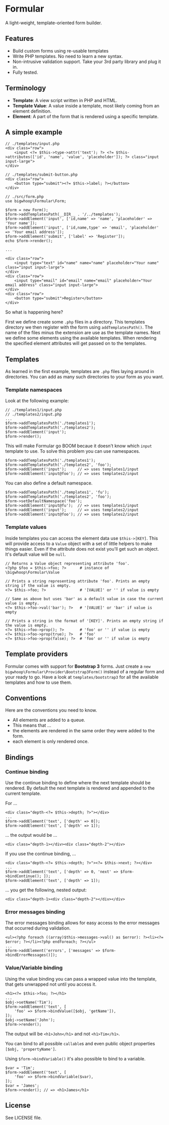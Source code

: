 # Formular

A light-weight, template-oriented form builder.

## Features

* Build custom forms using re-usable templates
* Write PHP templates. No need to learn a new syntax.
* Non-intrusive validation support. Take your 3rd party library and plug it in.
* Fully tested. 

## Terminology

* **Template**: A view script written in PHP and HTML.
* **Template Value**: A value inside a template, most likely coming from an element definition.
* **Element**: A part of the form that is rendered using a specific template.

## A simple example

    // ./templates/input.php
    <div class="row">
        <input <?= $this->type->attr('text'); ?> <?= $this->attributes(['id', 'name', 'value', 'placeholder']); ?> class="input input-large">
    </div>
    
    // ./templates/submit-button.php
    <div class="row">
        <button type="submit"><?= $this->label; ?></button>
    </div>
    
    // ./src/form.php
    use bigwhoop\Formular\Form;
    
    $form = new Form();
    $form->addTemplatesPath(__DIR__ . '/../templates');
    $form->addElement('input', ['id,name' => 'name', 'placeholder' => 'Your name']);
    $form->addElement('input', ['id,name,type' => 'email', 'placeholder' => 'Your email address']);
    $form->addElement('submit', ['label' => 'Register']);
    echo $form->render();
    
    ...
    
    <div class="row">
        <input type="text" id="name" name="name" placeholder="Your name" class="input input-large">
    </div>
    <div class="row">
        <input type="email" id="email" name="email" placeholder="Your email address" class="input input-large">
    </div>
    <div class="row">
        <button type="submit">Register</button>
    </div>

So what is happening here?

First we define create some `.php` files in a directory. This templates directory we then register with the form using
`addTemplatesPath()`. The name of the files minus the extension are use as the template names. Next we define some
elements using the available templates. When rendering the specified element attributes will get passed on to the
templates.


## Templates

As learned in the first example, templates are `.php` files laying around in directories. You can add as many such
directories to your form as you want.

### Template namespaces

Look at the following example:

    // ./templates1/input.php
    // ./templates2/input.php
    ...
    $form->addTemplatesPath('./templates1');
    $form->addTemplatesPath('./templates2');
    $form->addElement('input');
    $form->render();

This will make Formular go BOOM becaue it doesn't know which `input` template to use. To solve this problem you can use
namespaces.

    $form->addTemplatesPath('./templates1');
    $form->addTemplatesPath('./templates2', 'foo');
    $form->addElement('input');     // => uses templates1/input
    $form->addElement('input@foo'); // => uses templates2/input

You can also define a default namespace.

    $form->addTemplatesPath('./templates1', 'fu');
    $form->addTemplatesPath('./templates2', 'foo');
    $form->setDefaultNamespace('foo');
    $form->addElement('input@fu');  // => uses templates1/input
    $form->addElement('input');     // => uses templates2/input
    $form->addElement('input@foo'); // => uses templates2/input

### Template values

Inside templates you can access the element data use `$this->[KEY]`. This will provide access to a
`Value` object with a set of little helpers to make things easier. Even if the attribute does not exist you'll get
such an object. It's default value will be `null`.

    // Returns a Value object representing attribute 'foo'.
    <?php $foo = $this->foo; ?>      # instance of \bigwhoop\Formular\Value
    
    // Prints a string representing attribute 'foo'. Prints an empty string if the value is empty.
    <?= $this->foo; ?>               # '[VALUE]' or '' if value is empty
    
    // Same as above but uses 'bar' as a default value in case the current value is empty.
    <?= $this->foo->val('bar'); ?>   # '[VALUE]' or 'bar' if value is empty
    
    // Prints a string in the format of '[KEY]'. Prints an empty string if the value is empty.
    <?= $this->foo->prop(); ?>       # 'foo' or '' if value is empty
    <?= $this->foo->prop(true); ?>   # 'foo'
    <?= $this->foo->prop(false); ?>  # 'foo' or '' if value is empty
    
## Template providers

Formular comes with support for **Bootstrap 3** forms. Just create a `new bigwhoop\Formular\Provider\Bootstrap3Form()`
instead of a regular form and your ready to go. Have a look at `templates/bootstrap3` for all the available templates
and how to use them.

## Conventions 

Here are the conventions you need to know.

* All elements are added to a queue.
* This means that ...
 * the elements are rendered in the same order they were added to the form.
 * each element is only rendered once.

## Bindings

### Continue binding

Use the continue binding to define where the next template should be rendered. By default the next template is rendered
and appended to the current template.

For ...

    <div class="depth-<?= $this->depth; ?>"></div>
    ...
    $form->addElement('text', ['depth' => 0]);
    $form->addElement('text', ['depth' => 1]);

... the output would be ...

    <div class="depth-1></div><div class="depth-2"></div>
    
If you use the continue binding, ... 

    <div class="depth-<?= $this->depth; ?>"><?= $this->next; ?></div>
    ...
    $form->addElement('text', ['depth' => 0, 'next' => $form->bindContinue(); ]);
    $form->addElement('text', ['depth' => 1]);
    
... you get the following, nested output:

    <div class="depth-1><div class="depth-2"></div></div>

### Error messages binding

The error messages binding allows for easy access to the error messages that occurred during validation.

    <ul><?php foreach ((array)$this->messages->val() as $error): ?><li><?= $error; ?></li><?php endforeach; ?></ul>
    ...
    $form->addElement('errors', ['messages' => $form->bindErrorMessages()]);

### Value/Variable binding

Using the value binding you can pass a wrapped value into the template, that gets unwrapped not until you access it.

    <h1><?= $this->foo; ?></h1>
    ...
    $obj->setName('Tim');
    $form->addElement('text', [
        'foo' => $form->bindValue([$obj, 'getName']),
    ]);
    $obj->setName('John');
    $form->render();

The output will be `<h1>John</h1>` and not `<h1>Tim</h1>`.

You can bind to all possible `callable`s and even public object properties `[$obj, 'propertyName']`.

Using `$form->bindVariable()` it's also possible to bind to a variable.

    $var = 'Tim';
    $form->addElement('text', [
        'foo' => $form->bindVariable($var),
    ]);
    $var = 'James';
    $form->render(); // => <h1>James</h1>

## License

See LICENSE file.